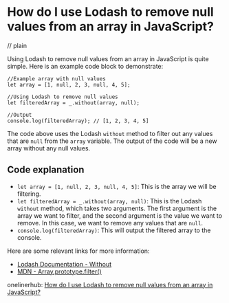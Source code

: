 # How do I use Lodash to remove null values from an array in JavaScript?
// plain

Using Lodash to remove null values from an array in JavaScript is quite simple. Here is an example code block to demonstrate:

```
//Example array with null values
let array = [1, null, 2, 3, null, 4, 5];

//Using Lodash to remove null values
let filteredArray = _.without(array, null);

//Output
console.log(filteredArray); // [1, 2, 3, 4, 5]
```

The code above uses the Lodash `without` method to filter out any values that are `null` from the `array` variable. The output of the code will be a new array without any null values.

## Code explanation


- `let array = [1, null, 2, 3, null, 4, 5]`: This is the array we will be filtering.
- `let filteredArray = _.without(array, null)`: This is the Lodash `without` method, which takes two arguments. The first argument is the array we want to filter, and the second argument is the value we want to remove. In this case, we want to remove any values that are `null`.
- `console.log(filteredArray)`: This will output the filtered array to the console.

Here are some relevant links for more information:

- [Lodash Documentation - Without](https://lodash.com/docs/4.17.15#without)
- [MDN - Array.prototype.filter()](https://developer.mozilla.org/en-US/docs/Web/JavaScript/Reference/Global_Objects/Array/filter)

onelinerhub: [How do I use Lodash to remove null values from an array in JavaScript?](https://onelinerhub.com/javascript-lodash/how-do-i-use-lodash-to-remove-null-values-from-an-array-in-javascript)